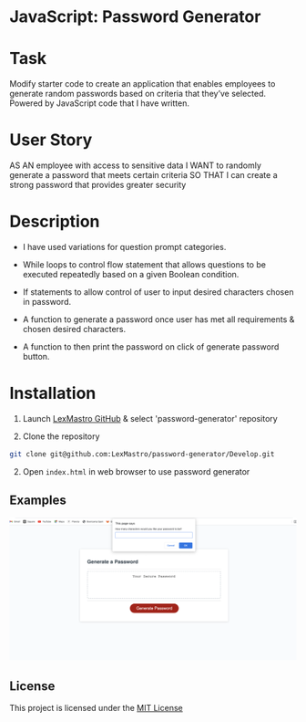 # JavaScript: Password Generator


# Task
Modify starter code to create an application that enables employees to generate random passwords based on criteria that they’ve selected. Powered by JavaScript code that I have written. 


# User Story
AS AN employee with access to sensitive data
I WANT to randomly generate a password that meets certain criteria
SO THAT I can create a strong password that provides greater security


# Description
* I have used variations for question prompt categories.

* While loops to control flow statement that allows questions to be executed repeatedly based on a given Boolean condition.

* If statements to allow control of user to input desired characters chosen in password.

* A function to generate a password once user has met all requirements & chosen desired characters.

* A function to then print the password on click of generate password button.


# Installation
1. Launch [LexMastro GitHub](https://github.com/LexMastro) & select 'password-generator' repository

2. Clone the repository 
```bash
git clone git@github.com:LexMastro/password-generator/Develop.git
```
2. Open `index.html` in web browser to use password generator

 

## Examples
![Image of website](Assets/password-web-img.png)


## License 
This project is licensed under the [MIT License](LICENSE)
